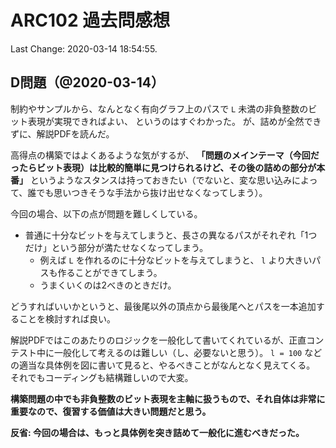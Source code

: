 # ARC102 過去問感想

Last Change: 2020-03-14 18:54:55.

## D問題（@2020-03-14）

制約やサンプルから、なんとなく有向グラフ上のパスで `L` 未満の非負整数のビット表現が実現できればよい、
というのはすぐわかった。
が、詰めが全然できずに、解説PDFを読んだ。

高得点の構築ではよくあるような気がするが、
**「問題のメインテーマ（今回だったらビット表現）は比較的簡単に見つけられるけど、その後の詰めの部分が本番」**
というようなスタンスは持っておきたい（でないと、変な思い込みによって、誰でも思いつきそうな手法から抜け出せなくなってしまう）。

今回の場合、以下の点が問題を難しくしている。

- 普通に十分なビットを与えてしまうと、長さの異なるパスがそれぞれ「1つだけ」という部分が満たせなくなってしまう。
  - 例えば `L` を作れるのに十分なビットを与えてしまうと、 `l` より大きいパスも作ることができてしまう。
  - うまくいくのは2べきのときだけ。

どうすればいいかというと、最後尾以外の頂点から最後尾へとパスを一本追加することを検討すれば良い。

解説PDFではこのあたりのロジックを一般化して書いてくれているが、正直コンテスト中に一般化して考えるのは難しい（し、必要ないと思う）。
`l = 100` などの適当な具体例を図に書いて見ると、やるべきことがなんとなく見えてくる。
それでもコーディングも結構難しいので大変。

**構築問題の中でも非負整数のビット表現を主軸に扱うもので、それ自体は非常に重要なので、復習する価値は大きい問題だと思う。**

**反省: 今回の場合は、もっと具体例を突き詰めて一般化に進むべきだった。**

